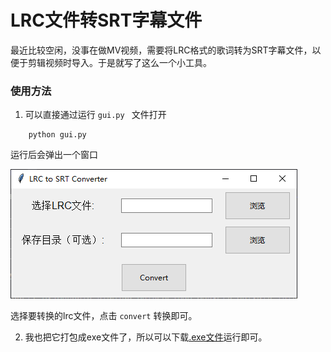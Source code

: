 # LRC文件转SRT字幕文件


最近比较空闲，没事在做MV视频，需要将LRC格式的歌词转为SRT字幕文件，以便于剪辑视频时导入。于是就写了这么一个小工具。


### 使用方法

1. 可以直接通过运行 `gui.py ` 文件打开

```
	python gui.py
```


运行后会弹出一个窗口

![1693747085611](image/README/1693747085611.png)

选择要转换的lrc文件，点击 `convert` 转换即可。


2. 我也把它打包成exe文件了，所以可以下载[.exe文件](https://github.com/CHH3213/LRC_convert_SRT/releases/tag/v1.0)运行即可。
